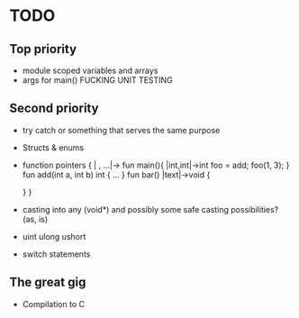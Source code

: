 ﻿# TODO

## Top priority
- module scoped variables and arrays
- args for main()
FUCKING UNIT TESTING
## Second priority
- try catch or something that serves the same purpose
- Structs & enums
- function pointers {
	|<typename> , ...|-><typename>
	fun main(){
		|int,int|->int foo = add;
		foo(1, 3);
	}
	fun add(int a, int b) int { ... }
	fun bar() |text|->void {

	}
}
- casting into any (void*) and possibly some safe casting possibilities? (as, is)
- uint ulong ushort
- switch statements

## The great gig
- Compilation to C
